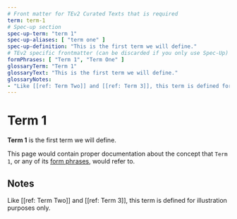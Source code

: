 ```yaml
---
# Front matter for TEv2 Curated Texts that is required
term: term-1
# Spec-up section
spec-up-term: "term 1"
spec-up-aliases: [ "term one" ]
spec-up-definition: "This is the first term we will define."
# TEv2 specific frontmatter (can be discarded if you only use Spec-Up)
formPhrases: [ "Term 1", "Term One" ]
glossaryTerm: "Term 1"
glossaryText: "This is the first term we will define."
glossaryNotes:
- "Like [[ref: Term Two]] and [[ref: Term 3]], this term is defined for illustration purposes only."
---
```


# Term 1

**Term 1** is the first term we will define.

This page would contain proper documentation about the concept that `Term 1`, or any of its [form phrases](@tev2), would refer to.

## Notes

Like [[ref: Term Two]] and [[ref: Term 3]], this term is defined for illustration purposes only.